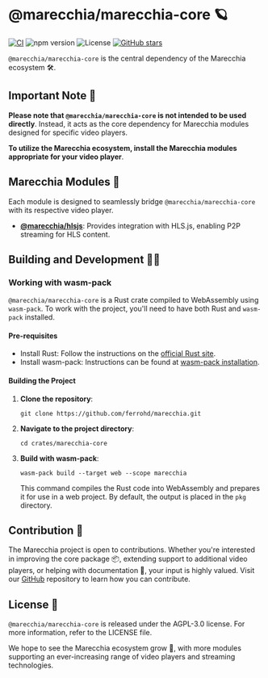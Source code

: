 # @marecchia/marecchia-core 🪐

[![CI](https://github.com/ferrohd/marecchia/actions/workflows/ci.yml/badge.svg)](https://github.com/ferrohd/marecchia/actions/workflows/ci.yml)
![npm version](https://img.shields.io/npm/v/@marecchia/marecchia-core.svg)
![License](https://img.shields.io/badge/license-AGPL--3.0-blue)
[![GitHub stars](https://img.shields.io/github/stars/ferrohd/marecchia?style=social)](https://github.com/ferrohd/marecchia)

`@marecchia/marecchia-core` is the central dependency of the Marecchia ecosystem 🛠.

## Important Note 🚨

**Please note that `@marecchia/marecchia-core` is not intended to be used directly**. Instead, it acts as the core dependency for Marecchia modules designed for specific video players.

**To utilize the Marecchia ecosystem, install the Marecchia modules appropriate for your video player**.

## Marecchia Modules 🧩

Each module is designed to seamlessly bridge `@marecchia/marecchia-core` with its respective video player.

- **[@marecchia/hlsjs](https://www.npmjs.com/package/@marecchia/hlsjs)**: Provides integration with HLS.js, enabling P2P streaming for HLS content.

## Building and Development 👷‍♂️

### Working with wasm-pack

`@marecchia/marecchia-core` is a Rust crate compiled to WebAssembly using `wasm-pack`. To work with the project, you'll need to have both Rust and `wasm-pack` installed.

#### Pre-requisites

- Install Rust: Follow the instructions on the [official Rust site](https://rustup.rs/).
- Install wasm-pack: Instructions can be found at [wasm-pack installation](https://rustwasm.github.io/wasm-pack/installer/).

#### Building the Project

1. **Clone the repository**:

   ```shell
   git clone https://github.com/ferrohd/marecchia.git
   ```

2. **Navigate to the project directory**:

   ```shell
   cd crates/marecchia-core
   ```

3. **Build with wasm-pack**:

   ```shell
   wasm-pack build --target web --scope marecchia
   ```

   This command compiles the Rust code into WebAssembly and prepares it for use in a web project. By default, the output is placed in the `pkg` directory.

## Contribution 🤝

The Marecchia project is open to contributions. Whether you're interested in improving the core package 📦, extending support to additional video players, or helping with documentation 📝, your input is highly valued. Visit our [GitHub](https://github.com/ferrohd/marecchia) repository to learn how you can contribute.

## License 📄

`@marecchia/marecchia-core` is released under the AGPL-3.0 license. For more information, refer to the LICENSE file.

We hope to see the Marecchia ecosystem grow 🌱, with more modules supporting an ever-increasing range of video players and streaming technologies.

